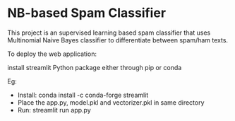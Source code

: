 # NB-based Spam Classifier
This project is an supervised learning based spam classifier that uses Multinomial Naive Bayes classifier to differentiate between spam/ham texts.

To deploy the web application:

install streamlit Python package either through pip or conda

Eg: 
- Install: conda install -c conda-forge streamlit
- Place the app.py, model.pkl and vectorizer.pkl in same directory
- Run: streamlit run app.py
